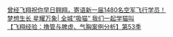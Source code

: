   
[曾经飞翔祝你早日翱翔，寄语新一届1480名空军飞行学员！](http://www.dianyue.me/archives/158/i2sq6p17laqck3hm/)  
[梦想生长  星耀万象| 全城“吸猫”  我们一起学猫叫](http://www.dianyue.me/archives/830/oahfjfx652mcbo1h/)  
[【飞翔经验：撸管与脾虚、气胸案例分析】第53季](http://www.dianyue.me/archives/796/g0si5xvr7qu702tu/)